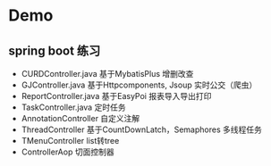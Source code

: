 # Demo

## spring boot 练习
* CURDController.java   基于MybatisPlus 增删改查
* GJController.java     基于Httpcomponents, Jsoup 实时公交（爬虫）
* ReportController.java 基于EasyPoi 报表导入导出打印
* TaskController.java   定时任务
* AnnotationController  自定义注解
* ThreadController      基于CountDownLatch，Semaphores 多线程任务
* TMenuController       list转tree 
* ControllerAop         切面控制器